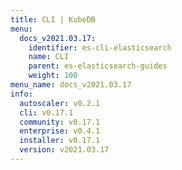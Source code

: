 ```yaml
---
title: CLI | KubeDB
menu:
  docs_v2021.03.17:
    identifier: es-cli-elasticsearch
    name: CLI
    parent: es-elasticsearch-guides
    weight: 100
menu_name: docs_v2021.03.17
info:
  autoscaler: v0.2.1
  cli: v0.17.1
  community: v0.17.1
  enterprise: v0.4.1
  installer: v0.17.1
  version: v2021.03.17
---
```



